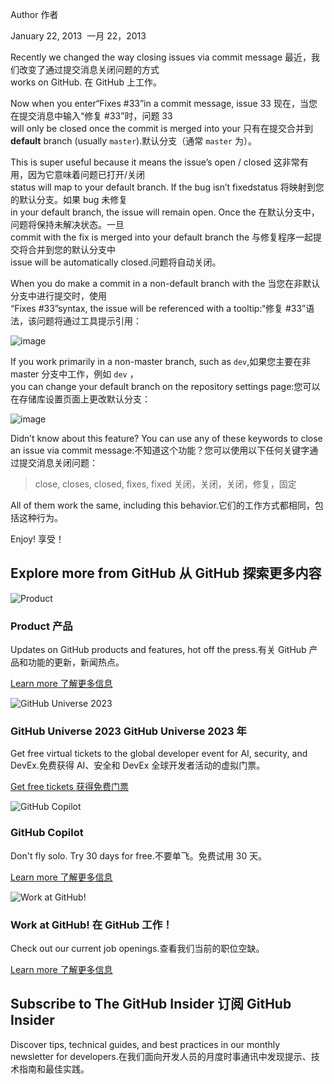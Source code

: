 Author 作者

January 22, 2013  一月 22，2013

Recently we changed the way closing issues via commit message 最近，我们改变了通过提交消息关闭问题的方式\
works on GitHub. 在 GitHub 上工作。

Now when you enter“Fixes #33”in a commit message, issue 33 现在，当您在提交消息中输入“修复 #33”时，问题 33\
will only be closed once the commit is merged into your 只有在提交合并到\
**default** branch (usually `master`).默认分支（通常 `master` 为）。

This is super useful because it means the issue’s open / closed 这非常有用，因为它意味着问题已打开/关闭\
status will map to your default branch. If the bug isn’t fixedstatus 将映射到您的默认分支。如果 bug 未修复\
in your default branch, the issue will remain open. Once the 在默认分支中，问题将保持未解决状态。一旦\
commit with the fix is merged into your default branch the 与修复程序一起提交将合并到您的默认分支中\
issue will be automatically closed.问题将自动关闭。

When you do make a commit in a non-default branch with the 当您在非默认分支中进行提交时，使用\
“Fixes #33”syntax, the issue will be referenced with a tooltip:“修复 #33”语法，该问题将通过工具提示引用：

![image](https://github.blog/wp-content/uploads/2013/01/69313b9e-64d4-11e2-9245-76215e43b199.png?resize=698%2C127)

If you work primarily in a non-master branch, such as `dev`,如果您主要在非 master 分支中工作，例如 `dev` ，\
you can change your default branch on the repository settings page:您可以在存储库设置页面上更改默认分支：

![image](https://github.blog/wp-content/uploads/2013/01/90ac8274-64d3-11e2-8a31-a00028e89c71.png?resize=414%2C79)

Didn’t know about this feature? You can use any of these keywords to close an issue via commit message:不知道这个功能？您可以使用以下任何关键字通过提交消息关闭问题：

> close, closes, closed, fixes, fixed 关闭，关闭，关闭，修复，固定

All of them work the same, including this behavior.它们的工作方式都相同，包括这种行为。

Enjoy! 享受！

## Explore more from GitHub 从 GitHub 探索更多内容

![Product](https://github.blog/wp-content/uploads/2022/05/product.svg)

### Product 产品

Updates on GitHub products and features, hot off the press.有关 GitHub 产品和功能的更新，新闻热点。

[Learn more 了解更多信息](https://github.blog/category/product/)

![GitHub Universe 2023](https://github.blog/wp-content/uploads/2023/08/Icon-Circle.svg)

### GitHub Universe 2023 GitHub Universe 2023 年

Get free virtual tickets to the global developer event for AI, security, and DevEx.免费获得 AI、安全和 DevEx 全球开发者活动的虚拟门票。

[Get free tickets 获得免费门票](https://githubuniverse.com/)

![GitHub Copilot](https://github.blog/wp-content/uploads/2022/05/Copilot_Blog_Icon-1.svg)

### GitHub Copilot

Don't fly solo. Try 30 days for free.不要单飞。免费试用 30 天。

[Learn more 了解更多信息](https://github.com/features/copilot?utm_source=blog\&utm_medium=bottomnav\&utm_campaign=cta\&utm_content=copilot)

![Work at GitHub!](https://github.blog/wp-content/uploads/2022/05/careers.svg)

### Work at GitHub! 在 GitHub 工作！

Check out our current job openings.查看我们当前的职位空缺。

[Learn more 了解更多信息](https://github.com/about/careers)

## Subscribe to The GitHub Insider 订阅 GitHub Insider

Discover tips, technical guides, and best practices in our monthly newsletter for developers.在我们面向开发人员的月度时事通讯中发现提示、技术指南和最佳实践。
